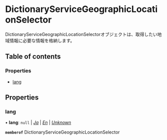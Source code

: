 # DictionaryServiceGeographicLocationSelector


<div lang=\"ja\">DictionaryServiceGeographicLocationSelectorオブジェクトは、取得したい地域情報に必要な情報を格納します。</div> 

## Table of contents

### Properties

- [lang](dictionaryservicegeographiclocationselector.md#lang)

## Properties

### lang

• **lang**: ``null`` \| [*Ja*](./enums/dictionaryservicelang.md#ja) \| [*En*](./enums/dictionaryservicelang.md#en) \| [*Unknown*](./enums/dictionaryservicelang.md#unknown)

**`memberof`** DictionaryServiceGeographicLocationSelector
